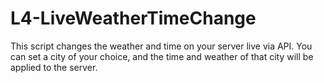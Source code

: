 # L4-LiveWeatherTimeChange
This script changes the weather and time on your server live via API. You can set a city of your choice, and the time and weather of that city will be applied to the server.
